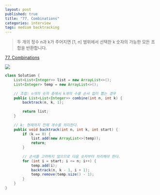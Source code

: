 ```yaml
---
layout: post
published: true
title: "77. Combinations"
categories: interview
tags: medium backtracking
---
```


> 두 개의 정수 n과 k가 주어지면 [1, n] 범위에서 선택한 k 숫자의 가능한 모든 조합을 반환합니다.

[77. Combinations](https://leetcode.com/problems/combinations)

![](https://assets.leetcode.com/uploads/2021/03/04/reorder1linked-list.jpg)

```java
class Solution {
	List<List<Integer>> list = new ArrayList<>();
	List<Integer> temp = new ArrayList<>();
    
    // 조합: n개의 숫자 중에서 k개의 수를 순서 없이 뽑는 경우
    public List<List<Integer>> combine(int n, int k) {
		backtrack(n, k, 1);
        
		return list;
	}
    
    // k: 현재까지 전체 개수를 의미한다.
	public void backtrack(int n, int k, int start) {
		if (k == 0) {
			list.add(new ArrayList<>(temp));
			return;
		}
        
        // 순서를 고려하지 않으므로 다음 숫자부터 처리해야 한다.
		for (int i = start; i <= n; i++) {
			temp.add(i);
			backtrack(n, k - 1, i + 1);
			temp.remove(temp.size() - 1);
		}
	}
}
```